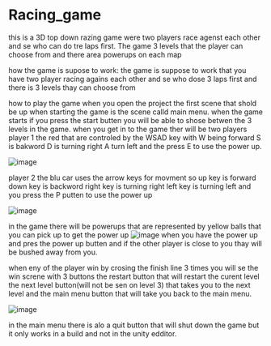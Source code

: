 # Racing_game

this is a 3D top down razing game were two players race agenst each other and se who can do tre laps first.
The game 3 levels that the player can choose from and there area powerups on each map

 how the game is supose to work:
 the game is suppose to work that you have two player racing agains each other and se who dose 3 laps first and there is 3 levels thay can choose from

 how to play the game
 when you open the project the first scene that shold be up when starting the game is the scene calld main menu. when the game starts if you press the start butten you will be able to shose betwen the 3 levels in the game.
when you get in to the game ther will be two players player 1 the red that are controled by the WSAD key with W being forward S is bakword D is turning right A turn left and the press E to use the power up.

![image](https://github.com/shaddowking/Racing_game/assets/122523448/8b2bdf14-f1a8-46b5-8352-d28910ee849e)

player 2 the blu car uses the arrow keys for movment so up key is forward down key is backword right key is turning right left key is turning left and you press the P putten to use the power up

![image](https://github.com/shaddowking/Racing_game/assets/122523448/5bad9ea0-008c-4fa7-9fc1-cd4c97595ea7)

in the game there will be powerups that are represented by yellow balls that you can pick up to get the power up 
![image](https://github.com/shaddowking/Racing_game/assets/122523448/3716d862-794e-4766-a793-d26eb664f060)
when you have the power up and pres the power up butten and if the other player is close to you thay will be bushed away from you.

when eny of the player win by crosing the finish line 3 times you will se the win screne with 3 buttons the restart button that will restart the curent level the next level button(will not be sen on level 3) that takes you to the next level and the main menu button that will take you back to the main menu. 

![image](https://github.com/shaddowking/Racing_game/assets/122523448/d2ea8117-a6b2-44d0-bb6e-0672d1bd72c1)


in the main menu there is alo a quit button that will shut down the game but it only works in a build and not in the unity edditor.


